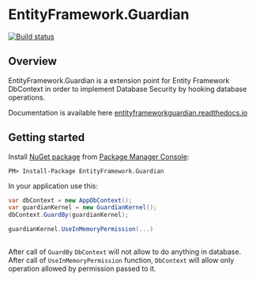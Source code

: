 # EntityFramework.Guardian #

[![Build status](https://ci.appveyor.com/api/projects/status/r6rt7t75lf9r9cih?svg=true)](https://ci.appveyor.com/project/arkoc/entityframework-guardian)

## Overview ##

EntityFramework.Guardian is a extension point for Entity Framework DbContext in order to implement Database Security by hooking database operations.

Documentation is available here [entityframeworkguardian.readthedocs.io](http://entityframeworkguardian.readthedocs.io)

## Getting started ##
Install [NuGet package](https://www.nuget.org/packages/EntityFramework.Guardian/) from [Package Manager Console](http://docs.nuget.org/docs/start-here/using-the-package-manager-console):
```
PM> Install-Package EntityFramework.Guardian
```

In your application use this:

```c#
var dbContext = new AppDbContext();
var guardianKernel = new GuardianKernel();
dbContext.GuardBy(guardianKernel);

guardianKernel.UseInMemoryPermission(...)
  
```

After call of `GuardBy` `DbContext` will not allow to do anything in database. After call of `UseInMemoryPermission` function, `DbContext` will allow only operation allowed by permission passed to it.
